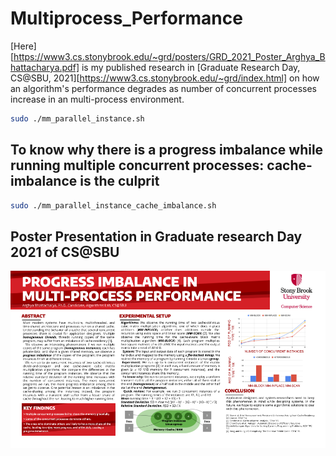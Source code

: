 # Multiprocess_Performance
[Here][https://www3.cs.stonybrook.edu/~grd/posters/GRD_2021_Poster_Arghya_Bhattacharya.pdf] is my published research in [Graduate Research Day, CS@SBU, 2021][https://www3.cs.stonybrook.edu/~grd/index.html] on how an algorithm's performance degrades as number of concurrent processes increase in an multi-process environment.
```bash
sudo ./mm_parallel_instance.sh
```
## To know why there is a progress imbalance while running multiple concurrent processes: cache-imbalance is the culprit
```bash
sudo ./mm_parallel_instance_cache_imbalance.sh
```
## Poster Presentation in Graduate research Day 2021 of CS@SBU
![Alt text](GRD2021Poster-Arghya.png "GRD 2021 CS_SBU")
